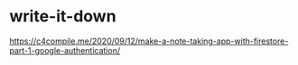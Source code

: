 # write-it-down

https://c4compile.me/2020/09/12/make-a-note-taking-app-with-firestore-part-1-google-authentication/
